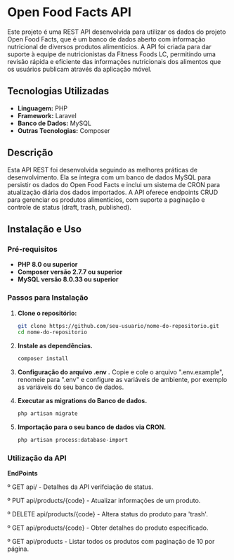 # Open Food Facts API

Este projeto é uma REST API desenvolvida para utilizar os dados do projeto Open Food Facts, que é um banco de dados aberto com informação nutricional de diversos produtos alimentícios.
A API foi criada para dar suporte à equipe de nutricionistas da Fitness Foods LC, permitindo uma revisão rápida e eficiente das informações nutricionais dos alimentos que os usuários publicam através da aplicação móvel.

## Tecnologias Utilizadas

- **Linguagem:** PHP
- **Framework:** Laravel
- **Banco de Dados:** MySQL
- **Outras Tecnologias:** Composer

## Descrição

Esta API REST foi desenvolvida seguindo as melhores práticas de desenvolvimento. Ela se integra com um banco de dados MySQL para persistir os dados do Open Food Facts e inclui um sistema de CRON para atualização diária dos dados importados. A API oferece endpoints CRUD para gerenciar os produtos alimentícios, com suporte a paginação e controle de status (draft, trash, published).

## Instalação e Uso

### Pré-requisitos

- **PHP 8.0 ou superior**
- **Composer versão 2.7.7 ou superior**
- **MySQL versão 8.0.33 ou superior**

### Passos para Instalação

1. **Clone o repositório:**
   ```bash
   git clone https://github.com/seu-usuario/nome-do-repositorio.git
   cd nome-do-repositorio
   ```

2. **Instale as dependências.**
   ```bash
   composer install
   ```

3. **Configuração do arquivo .env .**
   Copie e cole o arquivo ".env.example", renomeie para ".env" e configure as variáveis de ambiente,
   por exemplo as variáveis do seu banco de dados.

4. **Executar as migrations do Banco de dados.**
   ```bash
   php artisan migrate
   ```

5. **Importação para o seu banco de dados via CRON.**
   ```bash
   php artisan process:database-import
   ```

### Utilização da API

**EndPoints**

º GET api/ 
    - Detalhes da API verifciação de status.

º PUT api/products/{code} 
    - Atualizar informações de um produto.

º DELETE api/products/{code}
    - Altera status do produto para 'trash'.

º GET api/products/{code}
    - Obter detalhes do produto especificado.

º GET api/products
    - Listar todos os produtos com paginação de 10 por página.